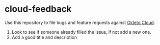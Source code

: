 # cloud-feedback

Use this repository to file bugs and feature requests against [Okteto Cloud](https://cloud.okteto.com).

1. Look to see if someone already filled the issue, if not add a new one.
2. Add a good title and description
